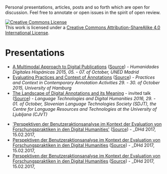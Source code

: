 Personal presentations, articles, posts and so forth which are open for discussion. Feel free to annotate or open issues in the spirit of open review.

<a rel="license" href="http://creativecommons.org/licenses/by-sa/4.0/"><img alt="Creative Commons License" style="border-width:0" src="https://i.creativecommons.org/l/by-sa/4.0/88x31.png" /></a><br />This work is licensed under a <a rel="license" href="http://creativecommons.org/licenses/by-sa/4.0/">Creative Commons Attribution-ShareAlike 4.0 International License</a>.

# Presentations

- [A Multimodal Approach to Digital
  Publications](http://nowalkowski.de/slides/hdh2015/)
  ([Source](presentations/hdh2015.md)) - *Humanidades Digitales Hispánicas
  2015, 05. - 07. of October, UNED Madrid*
- [Evaluating Practices and Context of
  Annotations](http://nowalkowski.de/slides/ws-anno-ii/)
  ([Source](presentations/context_and_practices_of_annotations.md)) -
  *Practices and Context in Contemporary Annotation Activities 29. - 30. of
  October 2015, University of Hamburg*
- [The Landscape of Digital Annotations and its
  Meaning](http://nowalkowski.de/slides/ltdh2016/) - invited talk
  ([Source](presentations/LTDH2016/index.html)) - _Language Technologies and
  Digital Humanities 2016, 29. - 01. of October, Slovenian Language
  Technologies Society (SDJT), the Centre for Language Resources and
  Technologies at the University of Ljubljana (CJVT)_ 

<!-- Wissensspeicherpräsentation -->
- ['Perspektiven der Benutzeraktionsanalyse im Kontext der Evaluation von Forschungspraktiken in den Digital Humanities'](http://nowalkowski.de/slides/dhd-2017/) ([Source](presentations/dhd-2017/index.html)) - _DHd 2017, 15.02.2017, 
- [Perspektiven der Benutzeraktionsanalyse im Kontext der Evaluation von Forschungspraktiken in den Digital Humanities](http://nowalkowski.de/slides/dhd-2017/) ([Source](presentations/dhd-2017/index.html)) - _DHd 2017, 15.02.2017, 
- [Perspektiven der Benutzeraktionsanalyse im Kontext der Evaluation von Forschungspraktiken in den Digital Humanities](http://nowalkowski.de/slides/dhd-2017/) ([Source](presentations/dhd-2017/index.html)) - _DHd 2017, 15.02.2017, 
